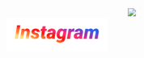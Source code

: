 <!--
**D3T3F/D3T3F** is a ✨ _special_ ✨ repository because its `README.md` (this file) appears on your GitHub profile.

Here are some ideas to get you started:

- 🔭 I’m currently working on ...
- 🌱 I’m currently learning ...
- 👯 I’m looking to collaborate on ...
- 🤔 I’m looking for help with ...
- 💬 Ask me about ...
- 📫 How to reach me: ...
- 😄 Pronouns: ...
- ⚡ Fun fact: ...
-->

<div name='h_gif' id='header' align='center'>
  <img src='https://media.giphy.com/media/26tn33aiTi1jkl6H6/giphy.gif'>
</div>

<div name='icons'>
  <div name='instagram'>
    <img src=''>
    <img src='instagramtxt.png' style='width:200px'></div>
</div>
